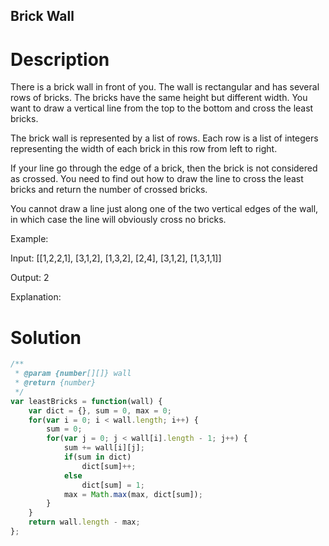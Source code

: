 Brick Wall
---

# Description
There is a brick wall in front of you. The wall is rectangular and has several rows of bricks. The bricks have the same height but different width. You want to draw a vertical line from the top to the bottom and cross the least bricks.

The brick wall is represented by a list of rows. Each row is a list of integers representing the width of each brick in this row from left to right.

If your line go through the edge of a brick, then the brick is not considered as crossed. You need to find out how to draw the line to cross the least bricks and return the number of crossed bricks.

You cannot draw a line just along one of the two vertical edges of the wall, in which case the line will obviously cross no bricks.

 

Example:

Input: [[1,2,2,1],
        [3,1,2],
        [1,3,2],
        [2,4],
        [3,1,2],
        [1,3,1,1]]

Output: 2

Explanation: 


# Solution
```javascript
/**
 * @param {number[][]} wall
 * @return {number}
 */
var leastBricks = function(wall) {
    var dict = {}, sum = 0, max = 0;
    for(var i = 0; i < wall.length; i++) {
        sum = 0;
        for(var j = 0; j < wall[i].length - 1; j++) {
            sum += wall[i][j];
            if(sum in dict)
                dict[sum]++;
            else
                dict[sum] = 1;
            max = Math.max(max, dict[sum]);
        }
    }
    return wall.length - max;
};
```


